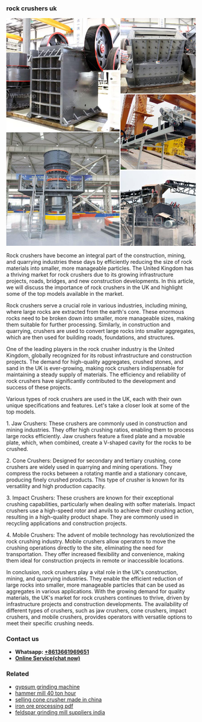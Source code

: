 <h3>rock crushers uk</h3><img src='1708322912.jpg' alt=''><p>Rock crushers have become an integral part of the construction, mining, and quarrying industries these days by efficiently reducing the size of rock materials into smaller, more manageable particles. The United Kingdom has a thriving market for rock crushers due to its growing infrastructure projects, roads, bridges, and new construction developments. In this article, we will discuss the importance of rock crushers in the UK and highlight some of the top models available in the market.</p><p>Rock crushers serve a crucial role in various industries, including mining, where large rocks are extracted from the earth's core. These enormous rocks need to be broken down into smaller, more manageable sizes, making them suitable for further processing. Similarly, in construction and quarrying, crushers are used to convert large rocks into smaller aggregates, which are then used for building roads, foundations, and structures.</p><p>One of the leading players in the rock crusher industry is the United Kingdom, globally recognized for its robust infrastructure and construction projects. The demand for high-quality aggregates, crushed stones, and sand in the UK is ever-growing, making rock crushers indispensable for maintaining a steady supply of materials. The efficiency and reliability of rock crushers have significantly contributed to the development and success of these projects.</p><p>Various types of rock crushers are used in the UK, each with their own unique specifications and features. Let's take a closer look at some of the top models.</p><p>1. Jaw Crushers: These crushers are commonly used in construction and mining industries. They offer high crushing ratios, enabling them to process large rocks efficiently. Jaw crushers feature a fixed plate and a movable plate, which, when combined, create a V-shaped cavity for the rocks to be crushed.</p><p>2. Cone Crushers: Designed for secondary and tertiary crushing, cone crushers are widely used in quarrying and mining operations. They compress the rocks between a rotating mantle and a stationary concave, producing finely crushed products. This type of crusher is known for its versatility and high production capacity.</p><p>3. Impact Crushers: These crushers are known for their exceptional crushing capabilities, particularly when dealing with softer materials. Impact crushers use a high-speed rotor and anvils to achieve their crushing action, resulting in a high-quality product shape. They are commonly used in recycling applications and construction projects.</p><p>4. Mobile Crushers: The advent of mobile technology has revolutionized the rock crushing industry. Mobile crushers allow operators to move the crushing operations directly to the site, eliminating the need for transportation. They offer increased flexibility and convenience, making them ideal for construction projects in remote or inaccessible locations.</p><p>In conclusion, rock crushers play a vital role in the UK's construction, mining, and quarrying industries. They enable the efficient reduction of large rocks into smaller, more manageable particles that can be used as aggregates in various applications. With the growing demand for quality materials, the UK's market for rock crushers continues to thrive, driven by infrastructure projects and construction developments. The availability of different types of crushers, such as jaw crushers, cone crushers, impact crushers, and mobile crushers, provides operators with versatile options to meet their specific crushing needs.</p><h3>Contact us</h3><ul><li><strong>Whatsapp:&nbsp;<a href="https://wa.me/8613661969651">+8613661969651</a></strong></li><li><a href="https://swt.shibang-china.com/?git&amp;zhl&amp;rock crushers uk"><strong>Online Service(chat now)</strong></a></li></ul><h3>Related</h3><ul><li><a href='gypsum grinding machine.md'>gypsum grinding machine</a></li><li><a href='hammer mill 40 ton hour.md'>hammer mill 40 ton hour</a></li><li><a href='selling cone crusher made in china.md'>selling cone crusher made in china</a></li><li><a href='iron ore processing pdf.md'>iron ore processing pdf</a></li><li><a href='feldspar grinding mill suppliers india.md'>feldspar grinding mill suppliers india</a></li></ul>
